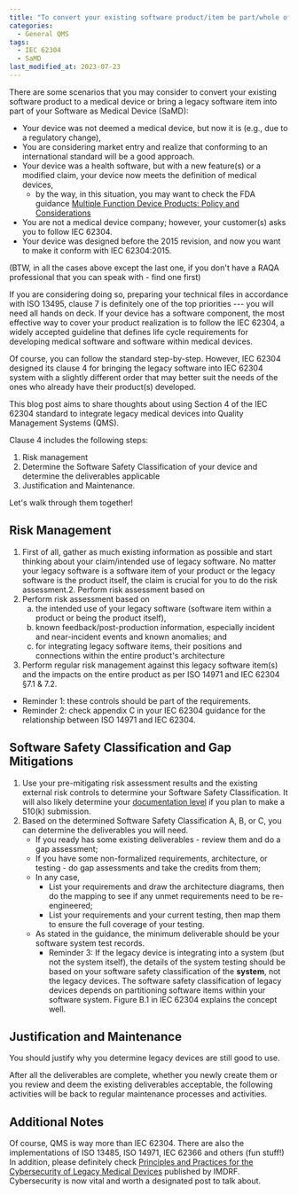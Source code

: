 ```yaml
---
title: "To convert your existing software product/item be part/whole of medical devices"
categories:
  - General QMS
tags:
  - IEC 62304
  - SaMD
last_modified_at: 2023-07-23
---
```


There are some scenarios that you may consider to convert your existing software product to a medical device or bring a legacy software item into part of your Software as Medical Device (SaMD):
- Your device was not deemed a medical device, but now it is (e.g., due to a regulatory change),
- You are considering market entry and realize that conforming to an international standard will be a good approach.
- Your device was a health software, but with a new feature(s) or a modified claim, your device now meets the definition of medical devices,
  - by the way, in this situation, you may want to check the FDA guidance [Multiple Function Device Products: Policy and Considerations](https://www.fda.gov/regulatory-information/search-fda-guidance-documents/multiple-function-device-products-policy-and-considerations)
- You are not a medical device company; however, your customer(s) asks you to follow IEC 62304.
- Your device was designed before the 2015 revision, and now you want to make it conform with IEC 62304:2015.

(BTW, in all the cases above except the last one, if you don't have a RAQA professional that you can speak with - find one first)

If you are considering doing so, preparing your technical files in accordance with ISO 13495, clause 7 is definitely one of the top priorities --- you will need all hands on deck. If your device has a software component, the most effective way to cover your product realization is to follow the IEC 62304, a widely accepted guideline that defines life cycle requirements for developing medical software and software within medical devices.

Of course, you can follow the standard step-by-step. However, IEC 62304 designed its clause 4 for bringing the legacy software into IEC 62304 system with a slightly different order that may better suit the needs of the ones who already have their product(s) developed.

This blog post aims to share thoughts about using Section 4 of the IEC 62304 standard to integrate legacy medical devices into Quality Management Systems (QMS). 

Clause 4 includes the following steps:

1. Risk management
2. Determine the Software Safety Classification of your device and determine the deliverables applicable
3. Justification and Maintenance.

Let's walk through them together!

## Risk Management

1. First of all, gather as much existing information as possible and start thinking about your claim/intended use of legacy software. No matter your legacy software is a software item of your product or the legacy software is the product itself, the claim is crucial for you to do the risk assessment.2. Perform risk assessment based on
2. Perform risk assessment based on
   <ol type="a">
   <li>the intended use of your legacy software (software item within a product or being the product itself),</li>
   <li>known feedback/post-production information, especially incident and near-incident events and known anomalies; and</li>
   <li>for integrating legacy software items, their positions and connections within the entire product's architecture</li>
   </ol>
3. Perform regular risk management against this legacy software item(s) and the impacts on the entire product as per ISO 14971 and IEC 62304 §7.1 & 7.2.
  - Reminder 1: these controls should be part of the requirements.
  - Reminder 2: check appendix C in your IEC 62304 guidance for the relationship between ISO 14971 and IEC 62304.

## Software Safety Classification and Gap Mitigations

1. Use your pre-mitigating risk assessment results and the existing external risk controls to determine your Software Safety Classification. It will also likely determine your [documentation level](https://wenytheraqa.github.io/fda/Final-FDA-guidance-on-Content-of-Premarket-Submissions-for-Device-Software-Functions/) if you plan to make a 510(k) submission.
2. Based on the determined Software Safety Classification A, B, or C, you can determine the deliverables you will need.
   - If you ready has some existing deliverables - review them and do a gap assessment;
   - If you have some non-formalized requirements, architecture, or testing - do gap assessments and take the credits from them;
   - In any case, 
     - List your requirements and draw the architecture diagrams, then do the mapping to see if any unmet requirements need to be re-engineered;
     - List your requirements and your current testing, then map them to ensure the full coverage of your testing.
   - As stated in the guidance, the minimum deliverable should be your software system test records.
     - Reminder 3: If the legacy device is integrating into a system (but not the system itself), the details of the system testing should be based on your software safety classification of the **system**, not the legacy devices. The software safety classification of legacy devices depends on partitioning software items within your software system. Figure B.1 in IEC 62304 explains the concept well.

## Justification and Maintenance

You should justify why you determine legacy devices are still good to use.

After all the deliverables are complete, whether you newly create them or you review and deem the existing deliverables acceptable, the following activities will be back to regular maintenance processes and activities.

## Additional Notes

Of course, QMS is way more than IEC 62304. There are also the implementations of ISO 13485, ISO 14971, IEC 62366 and others (fun stuff!) In addition, please definitely check [Principles and Practices for the Cybersecurity of Legacy Medical Devices](https://www.imdrf.org/consultations/principles-and-practices-cybersecurity-legacy-medical-devices) published by IMDRF. Cybersecurity is now vital and worth a designated post to talk about. 

